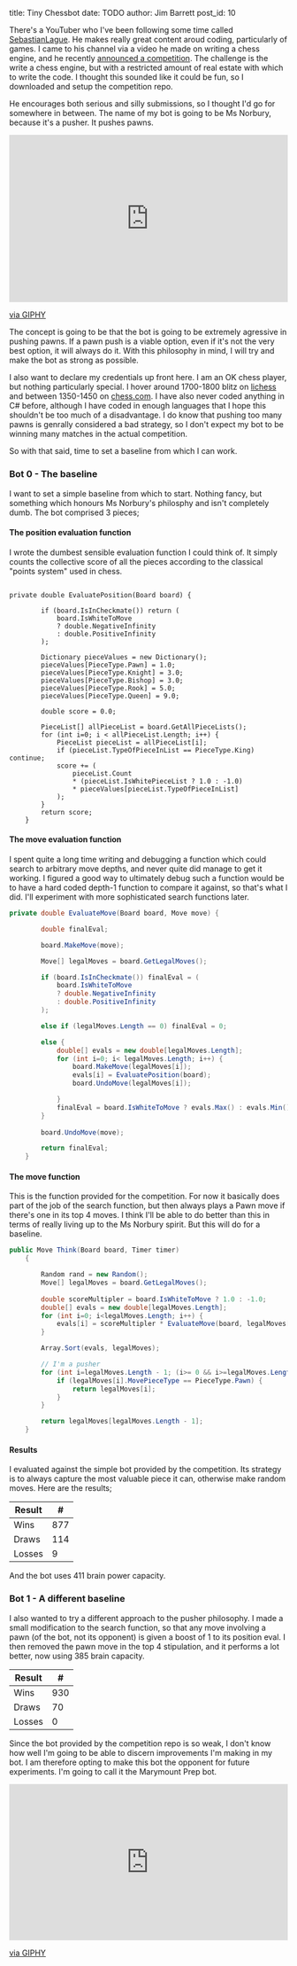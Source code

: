title: Tiny Chessbot
date: TODO
author: Jim Barrett
post_id: 10

There's a YouTuber who I've been following some time called [SebastianLague](https://www.youtube.com/@SebastianLague). He makes really great content aroud coding, particularly of games. I came to his channel via a video he made on writing a chess engine, and he recently [announced a competition](https://www.youtube.com/watch?v=iScy18pVR58). The challenge is the write a chess engine, but with a restricted amount of real estate with which to write the code. I thought this sounded like it could be fun, so I downloaded and setup the competition repo.

He encourages both serious and silly submissions, so I thought I'd go for somewhere in between. The name of my bot is going to be Ms Norbury, because it's a pusher. It pushes pawns.

<div style="width:100%;height:0;padding-bottom:60%;position:relative;"><iframe src="https://giphy.com/embed/pquWIaHkwntJu" width="100%" height="100%" style="position:absolute" frameBorder="0" class="giphy-embed" allowFullScreen></iframe></div><p><a href="https://giphy.com/gifs/pink-mexico-korea-pquWIaHkwntJu">via GIPHY</a></p>

The concept is going to be that the bot is going to be extremely agressive in pushing pawns. If a pawn push is a viable option, even if it's not the very best option, it will always do it. With this philosophy in mind, I will try and make the bot as strong as possible.

I also want to declare my credentials up front here. I am an OK chess player, but nothing particularly special. I hover around 1700-1800 blitz on [lichess](https://lichess.org/@/jimcube27/perf/blitz) and between 1350-1450 on [chess.com](https://www.chess.com/member/jimjimjimmyjim). I have also never coded anything in C# before, although I have coded in enough languages that I hope this shouldn't be too much of a disadvantage. I do know that pushing too many pawns is genrally considered a bad strategy, so I don't expect my bot to be winning many matches in the actual competition.

So with that said, time to set a baseline from which I can work.

### Bot 0 - The baseline

I want to set a simple baseline from which to start. Nothing fancy, but something which honours Ms Norbury's philosphy and isn't completely dumb. The bot comprised 3 pieces;

#### The position evaluation function

I wrote the dumbest sensible evaluation function I could think of. It simply counts the collective score of all the pieces according to the classical "points system" used in chess.

<pre><code class='language-cs'>
private double EvaluatePosition(Board board) {

        if (board.IsInCheckmate()) return (
            board.IsWhiteToMove 
            ? double.NegativeInfinity 
            : double.PositiveInfinity
        );

        Dictionary<PieceType, double> pieceValues = new Dictionary<PieceType, double>();
        pieceValues[PieceType.Pawn] = 1.0;
        pieceValues[PieceType.Knight] = 3.0;
        pieceValues[PieceType.Bishop] = 3.0;
        pieceValues[PieceType.Rook] = 5.0;
        pieceValues[PieceType.Queen] = 9.0;
        
        double score = 0.0;

        PieceList[] allPieceList = board.GetAllPieceLists();
        for (int i=0; i < allPieceList.Length; i++) {
            PieceList pieceList = allPieceList[i];
            if (pieceList.TypeOfPieceInList == PieceType.King) continue;
            score += (
                pieceList.Count 
                * (pieceList.IsWhitePieceList ? 1.0 : -1.0) 
                * pieceValues[pieceList.TypeOfPieceInList]
            );
        }
        return score;
    }
</code></pre>

#### The move evaluation function

I spent quite a long time writing and debugging a function which could search to arbitrary move depths, and never quite did manage to get it working. I figured a good way to ultimately debug such a function would be to have a hard coded depth-1 function to compare it against, so that's what I did. I'll experiment with more sophisticated search functions later.

```csharp
private double EvaluateMove(Board board, Move move) {

        double finalEval;

        board.MakeMove(move);

        Move[] legalMoves = board.GetLegalMoves();

        if (board.IsInCheckmate()) finalEval = (
            board.IsWhiteToMove 
            ? double.NegativeInfinity 
            : double.PositiveInfinity
        );

        else if (legalMoves.Length == 0) finalEval = 0;

        else {
            double[] evals = new double[legalMoves.Length];
            for (int i=0; i< legalMoves.Length; i++) {
                board.MakeMove(legalMoves[i]);
                evals[i] = EvaluatePosition(board);
                board.UndoMove(legalMoves[i]);

            }
            finalEval = board.IsWhiteToMove ? evals.Max() : evals.Min();
        }
        
        board.UndoMove(move);

        return finalEval;
    }
```

#### The move function

This is the function provided for the competition. For now it basically does part of the job of the search function, but then always plays a Pawn move if there's one in its top 4 moves. I think I'll be able to do better than this in terms of really living up to the Ms Norbury spirit. But this will do for a baseline.

```csharp
public Move Think(Board board, Timer timer)
    {

        Random rand = new Random();
        Move[] legalMoves = board.GetLegalMoves();
        
        double scoreMultipler = board.IsWhiteToMove ? 1.0 : -1.0;
        double[] evals = new double[legalMoves.Length];
        for (int i=0; i<legalMoves.Length; i++) {
            evals[i] = scoreMultipler * EvaluateMove(board, legalMoves[i]);
        }

        Array.Sort(evals, legalMoves);

        // I'm a pusher
        for (int i=legalMoves.Length - 1; (i>= 0 && i>=legalMoves.Length -4); i--) {
            if (legalMoves[i].MovePieceType == PieceType.Pawn) {
                return legalMoves[i];
            }
        }

        return legalMoves[legalMoves.Length - 1];
    }
```
#### Results

I evaluated against the simple bot provided by the competition. Its strategy is to always capture the most valuable piece it can, otherwise make random moves. Here are the results;

| Result | # |
| --- | --- |
| Wins | 877 |
| Draws | 114 |
| Losses | 9 |  

And the bot uses 411 brain power capacity.

### Bot 1 - A different baseline

I also wanted to try a different approach to the pusher philosophy. I made a small modification to the search function, so that any move involving a pawn (of the bot, not its opponent) is given a boost of 1 to its position eval. I then removed the pawn move in the top 4 stipulation, and it performs a lot better, now using 385 brain capacity.

| Result | # |
| --- | --- |
| Wins | 930 |
| Draws | 70 |
| Losses | 0 | 

Since the bot provided by the competition repo is so weak, I don't know how well I'm going to be able to discern improvements I'm making in my bot. I am therefore opting to make this bot the opponent for future experiments. I'm going to call it the Marymount Prep bot.

<div style="width:100%;height:0;padding-bottom:56%;position:relative;"><iframe src="https://giphy.com/embed/l2YWo1dSvTwkaiwPm" width="100%" height="100%" style="position:absolute" frameBorder="0" class="giphy-embed" allowFullScreen></iframe></div><p><a href="https://giphy.com/gifs/filmeditor-mean-girls-movie-l2YWo1dSvTwkaiwPm">via GIPHY</a></p>

